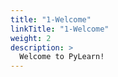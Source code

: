```yaml
---
title: "1-Welcome"
linkTitle: "1-Welcome"
weight: 2
description: >
  Welcome to PyLearn!
---
```


<script src="https://gist.github.com/mco-gh/7a466d34d3fb1c676b39482545963626.js"></script>
